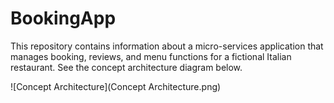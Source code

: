 # BookingApp
This repository contains information about a micro-services application that manages booking, reviews, and menu functions for a fictional Italian restaurant. See the concept architecture diagram below.   

![Concept Architecture](Concept Architecture.png)
